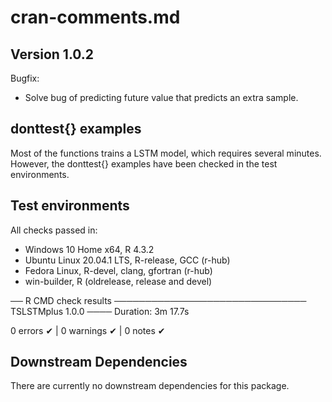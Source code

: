 # cran-comments.md

## Version 1.0.2

Bugfix:
- Solve bug of predicting future value that predicts an extra sample.

## donttest{} examples

Most of the functions trains a LSTM model, which requires several minutes. 
However, the donttest{} examples have been checked in the test environments.

## Test environments
All checks passed in:
* Windows 10 Home x64, R 4.3.2
* Ubuntu Linux 20.04.1 LTS, R-release, GCC (r-hub)
* Fedora Linux, R-devel, clang, gfortran (r-hub)
* win-builder, R (oldrelease, release and devel)

── R CMD check results ─────────────────────────────── TSLSTMplus 1.0.0 ────
Duration: 3m 17.7s

0 errors ✔ | 0 warnings ✔ | 0 notes ✔ 


## Downstream Dependencies
There are currently no downstream dependencies for this package.
